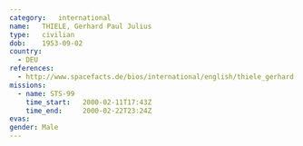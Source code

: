 ```yaml
---
category:	international
name:	THIELE, Gerhard Paul Julius
type:	civilian
dob:	1953-09-02
country:
  - DEU
references:
  - http://www.spacefacts.de/bios/international/english/thiele_gerhard.htm
missions:
  - name: STS-99
    time_start:   2000-02-11T17:43Z
    time_end:     2000-02-22T23:24Z
evas:
gender:	Male
---
```

